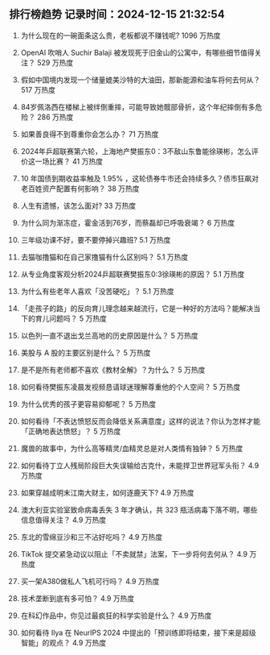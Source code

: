 
## 排行榜趋势 记录时间：2024-12-15 21:32:54
  
  1. 为什么现在的一碗面条这么贵，老板都说不赚钱呢? 1096 万热度
    
  2. OpenAI 吹哨人 Suchir Balaji 被发现死于旧金山的公寓中，有哪些细节值得关注？ 529 万热度
    
  3. 假如中国境内发现一个储量媲美沙特的大油田，那新能源和油车将何去何从？ 517 万热度
    
  4. 84岁佩洛西在楼梯上被绊倒重摔，可能导致她髋部骨折，这个年纪摔倒有多危险？ 286 万热度
    
  5. 如果善良得不到尊重你会怎么办？ 71 万热度
    
  6. 2024年乒超联赛第六轮，上海地产樊振东0：3不敌山东鲁能徐瑛彬，怎么评价这一场比赛？ 41 万热度
    
  7. 10 年国债到期收益率触及 1.95% ，这轮债券牛市还会持续多久？债市狂飙对老百姓资产配置有何影响？ 38 万热度
    
  8. 人生有遗憾，该怎么面对? 33 万热度
    
  9. 为什么同为渐冻症，霍金活到76岁，而蔡磊却已呼吸衰竭？ 6 万热度
    
  10. 三年级功课不好，要不要停掉兴趣班? 5.1 万热度
    
  11. 去猫咖撸猫和在自己家撸猫有什么区别吗？ 5.1 万热度
    
  12. 从专业角度客观分析2024乒超联赛樊振东0:3徐瑛彬的原因？ 5.1 万热度
    
  13. 为什么有些老年人喜欢「没苦硬吃」？ 5.1 万热度
    
  14. 「走孩子的路」的反向育儿理念越来越流行，它是一种好的方法吗？能解决当下的育儿问题吗？ 5 万热度
    
  15. 以色列一直不退出戈兰高地的历史原因是什么？ 5 万热度
    
  16. 美股与 A 股的主要区别是什么？ 5 万热度
    
  17. 是不是所有老师都不喜欢《教材全解》？为什么？ 5 万热度
    
  18. 如何看待樊振东凌晨发视频恳请球迷理解尊重他的个人空间？ 5 万热度
    
  19. 为什么优秀的孩子更容易抑郁呢？ 5 万热度
    
  20. 如何看待「不表达愤怒反而会降低关系满意度」这样的说法？你认为怎样才能「正确地表达愤怒」？ 5 万热度
    
  21. 魔兽的故事中，为什么高等精灵/血精灵总是对人类情有独钟？ 5 万热度
    
  22. 如何看待丁立人残局阶段巨大失误输给古克什，未能捍卫世界冠军头衔？ 4.9 万热度
    
  23. 如果穿越成明末江南大财主，如何逐鹿天下? 4.9 万热度
    
  24. 澳大利亚实验室致命病毒丢失 3 年才确认，共 323 瓶活病毒下落不明，哪些信息值得关注？ 4.9 万热度
    
  25. 东北的雪绵豆沙和三不沾好吃吗？ 4.9 万热度
    
  26. TikTok 提交紧急动议以阻止「不卖就禁」法案，下一步将何去何从？ 4.9 万热度
    
  27. 买一架A380做私人飞机可行吗？ 4.9 万热度
    
  28. 技术垄断到底有多可怕？ 4.9 万热度
    
  29. 在科幻作品中，你见过最疯狂的科学实验是什么？ 4.9 万热度
    
  30. 如何看待 Ilya 在 NeurIPS 2024 中提出的「预训练即将结束，接下来是超级智能」的观点？ 4.9 万热度
    